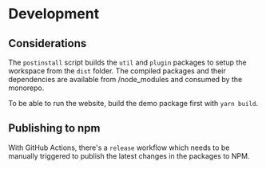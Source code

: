 # Development

## Considerations

The `postinstall` script builds the `util` and `plugin` packages to setup the workspace from the `dist` folder.
The compiled packages and their dependencies are available from /node_modules and consumed by the monorepo.

To be able to run the website, build the demo package first with `yarn build`.

## Publishing to npm

With GitHub Actions, there's a `release` workflow which needs to be manually triggered
to publish the latest changes in the packages to NPM.
